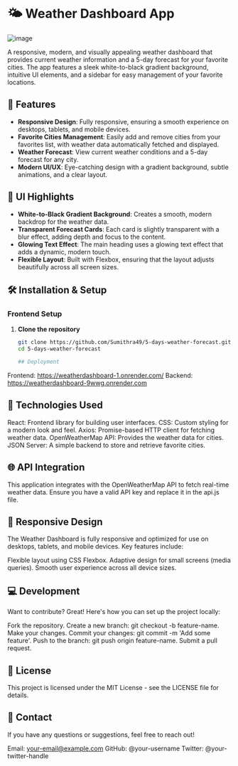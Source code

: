 # 🌤️ Weather Dashboard App

![image](https://github.com/user-attachments/assets/c45e9fff-3d64-4b57-9297-63c6d092dc1d)

A responsive, modern, and visually appealing weather dashboard that provides current weather information and a 5-day forecast for your favorite cities. The app features a sleek white-to-black gradient background, intuitive UI elements, and a sidebar for easy management of your favorite locations.

## 🚀 Features

- **Responsive Design**: Fully responsive, ensuring a smooth experience on desktops, tablets, and mobile devices.
- **Favorite Cities Management**: Easily add and remove cities from your favorites list, with weather data automatically fetched and displayed.
- **Weather Forecast**: View current weather conditions and a 5-day forecast for any city.
- **Modern UI/UX**: Eye-catching design with a gradient background, subtle animations, and a clear layout.

## 🎨 UI Highlights

- **White-to-Black Gradient Background**: Creates a smooth, modern backdrop for the weather data.
- **Transparent Forecast Cards**: Each card is slightly transparent with a blur effect, adding depth and focus to the content.
- **Glowing Text Effect**: The main heading uses a glowing text effect that adds a dynamic, modern touch.
- **Flexible Layout**: Built with Flexbox, ensuring that the layout adjusts beautifully across all screen sizes.

## 🛠️ Installation & Setup

### Frontend Setup

1. **Clone the repository**
   ```bash
   git clone https://github.com/Sumithra49/5-days-weather-forecast.git
   cd 5-days-weather-forecast

   ## Deployment
Frontend: https://weatherdashboard-1.onrender.com/
Backend: https://weatherdashboard-9wwg.onrender.com


## 🔧 Technologies Used
React: Frontend library for building user interfaces.
CSS: Custom styling for a modern look and feel.
Axios: Promise-based HTTP client for fetching weather data.
OpenWeatherMap API: Provides the weather data for cities.
JSON Server: A simple backend to store and retrieve favorite cities.

## 🌐 API Integration
This application integrates with the OpenWeatherMap API to fetch real-time weather data. Ensure you have a valid API key and replace it in the api.js file.

## 📱 Responsive Design
The Weather Dashboard is fully responsive and optimized for use on desktops, tablets, and mobile devices. Key features include:

Flexible layout using CSS Flexbox.
Adaptive design for small screens (media queries).
Smooth user experience across all device sizes.

## 💻 Development
Want to contribute? Great! Here's how you can set up the project locally:

Fork the repository.
Create a new branch: git checkout -b feature-name.
Make your changes.
Commit your changes: git commit -m 'Add some feature'.
Push to the branch: git push origin feature-name.
Submit a pull request.

## 📝 License
This project is licensed under the MIT License - see the LICENSE file for details.

## 📧 Contact
If you have any questions or suggestions, feel free to reach out!

Email: your-email@example.com
GitHub: @your-username
Twitter: @your-twitter-handle
